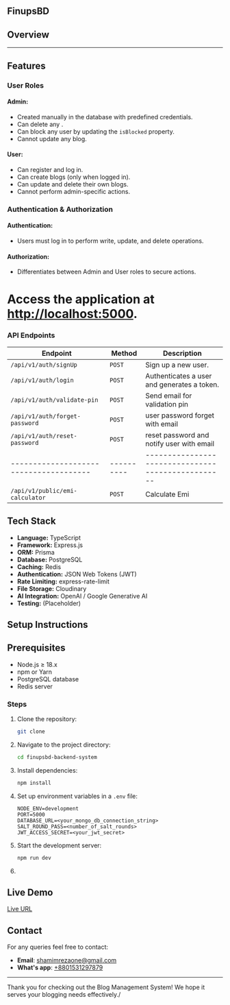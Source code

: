 ## FinupsBD 

## Overview
-------------------------------------------

## Features

### User Roles
#### Admin:
- Created manually in the database with predefined credentials.
- Can delete any .
- Can block any user by updating the `isBlocked` property.
- Cannot update any blog.

#### User:
- Can register and log in.
- Can create blogs (only when logged in).
- Can update and delete their own blogs.
- Cannot perform admin-specific actions.

### Authentication & Authorization
#### Authentication:
- Users must log in to perform write, update, and delete operations.

#### Authorization:
- Differentiates between Admin and User roles to secure actions.
# Access the application at [http://localhost:5000](http://localhost:5000).
### API Endpoints
| Endpoint                             | Method   | Description                                      |
|--------------------------------------|----------|--------------------------------------------------|
| `/api/v1/auth/signUp`                | `POST`   | Sign up a new user.                              |
| `/api/v1/auth/login`                 | `POST`   | Authenticates a user and generates a token.      |
| `/api/v1/auth/validate-pin`          | `POST`   | Send email for validation pin                    |
| `/api/v1/auth/forget-password`       | `POST`   | user password forget with email                  |
| `/api/v1/auth/reset-password`        | `POST`   | reset password and notify user with email        |
|--------------------------------------|----------|--------------------------------------------------|
| `/api/v1/public/emi-calculator`      | `POST`   | Calculate Emi                                    |


## Tech Stack

- **Language:** TypeScript  
- **Framework:** Express.js  
- **ORM:** Prisma  
- **Database:** PostgreSQL  
- **Caching:** Redis  
- **Authentication:** JSON Web Tokens (JWT)  
- **Rate Limiting:** express-rate-limit  
- **File Storage:** Cloudinary  
- **AI Integration:** OpenAI / Google Generative AI  
- **Testing:** (Placeholder)


## Setup Instructions

## Prerequisites

- Node.js ≥ 18.x  
- npm or Yarn  
- PostgreSQL database  
- Redis server  

### Steps
1. Clone the repository:
   ```bash
   git clone 
   ```
2. Navigate to the project directory:
   ```bash
   cd finupsbd-backend-system
   ```
3. Install dependencies:
   ```bash
   npm install
   ```
4. Set up environment variables in a `.env` file:
   ```env
   NODE_ENV=development
   PORT=5000
   DATABASE_URL=<your_mongo_db_connection_string>
   SALT_ROUND_PASS=<number_of_salt_rounds>
   JWT_ACCESS_SECRET=<your_jwt_secret>
   ```
5. Start the development server:
   ```bash
   npm run dev
   ```
6. 

## Live Demo
[Live URL](Soon.......)


## Contact
For any queries feel free to contact:
- **Email**: [shamimrezaone@gmail.com](mailto:shamimrezaone@gmail.com)
- **What's app**: [+8801531297879](+8801531297879)

---
Thank you for checking out the Blog Management System! We hope it serves your blogging needs effectively./